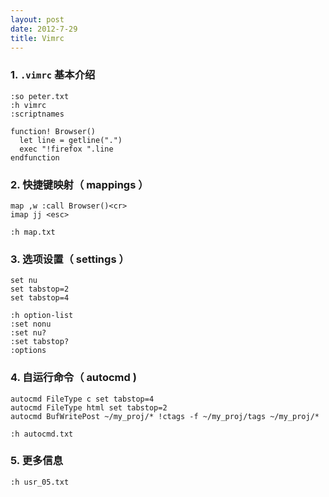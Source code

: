 ```yaml
---
layout: post
date: 2012-7-29
title: Vimrc
---
```

### 1. `.vimrc` 基本介绍

~~~
:so peter.txt
:h vimrc
:scriptnames
~~~

~~~
function! Browser()
  let line = getline(".")
  exec "!firefox ".line
endfunction
~~~
### 2. 快捷键映射（ mappings ）

~~~
map ,w :call Browser()<cr>
imap jj <esc>
~~~

~~~
:h map.txt
~~~

### 3. 选项设置（ settings ）

~~~
set nu
set tabstop=2
set tabstop=4
~~~

~~~
:h option-list
:set nonu
:set nu?
:set tabstop?
:options
~~~

### 4. 自运行命令（ autocmd )

~~~
autocmd FileType c set tabstop=4
autocmd FileType html set tabstop=2
autocmd BufWritePost ~/my_proj/* !ctags -f ~/my_proj/tags ~/my_proj/*
~~~

~~~
:h autocmd.txt
~~~

### 5. 更多信息

~~~
:h usr_05.txt
~~~

